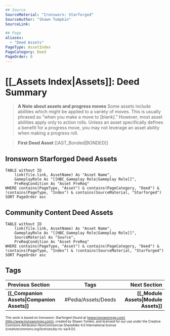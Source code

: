 ```yaml
---
## Source
SourceMaterial: "Ironsworn: Starforged"
SourceAuthor: "Shawn Tompkin"
SourceLink: 

## Page
aliases:
  - "Deed Assets"
PageType: AssetIndex
PageCategory: Deed
PageOrder: 0
---
```

# [[_Assets Index|Assets]]: Deed Summary
> **A Note about assets and progress moves**
> Some assets include abilities which might be applied to a variety of moves. This is usually phrased as “when you make a move to [blank].” However, most asset abilities apply only to action rolls. Unless an asset specifically defines a benefit for a progress move, you may not leverage an asset ability when making a progress roll.

> **First Deed Asset**
> [[AST_Bonded|BONDED]]

## Ironsworn Starforged Deed Assets
```dataview
TABLE without ID
	link(file.link, AssetName) As "Asset Name",
	GameplayRole As "[[HBC_Gameplay Role|Gameplay Role]]",
	PreReqCondition As "Asset PreReq"
WHERE contains(PageType, "Asset") & contains(PageCategory, "Deed") & !contains(PageType, "Index") & contains(SourceMaterial, "Starforged")
SORT PageOrder asc
```

## Community Content Deed Assets
```dataview
TABLE without ID
	link(file.link, AssetName) As "Asset Name",
	GameplayRole As "[[HBC_Gameplay Role|Gameplay Role]]",
	SourceMaterial As "Source",
	PreReqCondition As "Asset PreReq"
WHERE contains(PageType, "Asset") & contains(PageCategory, "Deed") & !contains(PageType, "Index") & !contains(SourceMaterial, "Starforged")
SORT PageOrder asc
```

## Tags
| Previous Section | Tags | Next Section |
|:--- |:---:| ---:|
| **[[_Companion Assets\|Companion Assets]]** | #Pedia/Assets/Deeds  | **[[_Module Assets\|Module Assets]]** |

<font size=-2>This work is based on Ironsworn: Starforged (found at [www.ironswornrpg.com](http://www.ironswornrpg.com)), created by Shawn Tomkin, and licensed for our use under the Creative Commons Attribution-NonCommercial-ShareAlike 4.0 International license  (creativecommons.org/licenses/by-nc-sa/4.0/).</font>
